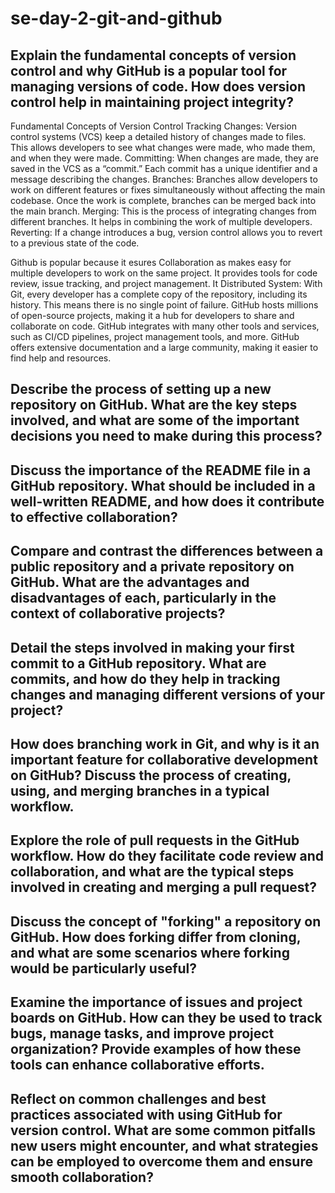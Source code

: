 # se-day-2-git-and-github
## Explain the fundamental concepts of version control and why GitHub is a popular tool for managing versions of code. How does version control help in maintaining project integrity?
Fundamental Concepts of Version Control
Tracking Changes: Version control systems (VCS) keep a detailed history of changes made to files. This allows developers to see what changes were made, who made them, and when they were made.
Committing: When changes are made, they are saved in the VCS as a “commit.” Each commit has a unique identifier and a message describing the changes.
Branches: Branches allow developers to work on different features or fixes simultaneously without affecting the main codebase. Once the work is complete, branches can be merged back into the main branch.
Merging: This is the process of integrating changes from different branches. It helps in combining the work of multiple developers.
Reverting: If a change introduces a bug, version control allows you to revert to a previous state of the code.

Github is popular because it esures Collaboration as makes easy for multiple developers to work on the same project. It provides tools for code review, issue tracking, and project management. It Distributed System: With Git, every developer has a complete copy of the repository, including its history. This means there is no single point of failure. GitHub hosts millions of open-source projects, making it a hub for developers to share and collaborate on code. GitHub integrates with many other tools and services, such as CI/CD pipelines, project management tools, and more. GitHub offers extensive documentation and a large community, making it easier to find help and resources.

## Describe the process of setting up a new repository on GitHub. What are the key steps involved, and what are some of the important decisions you need to make during this process?


## Discuss the importance of the README file in a GitHub repository. What should be included in a well-written README, and how does it contribute to effective collaboration?

## Compare and contrast the differences between a public repository and a private repository on GitHub. What are the advantages and disadvantages of each, particularly in the context of collaborative projects?

## Detail the steps involved in making your first commit to a GitHub repository. What are commits, and how do they help in tracking changes and managing different versions of your project?

## How does branching work in Git, and why is it an important feature for collaborative development on GitHub? Discuss the process of creating, using, and merging branches in a typical workflow.

## Explore the role of pull requests in the GitHub workflow. How do they facilitate code review and collaboration, and what are the typical steps involved in creating and merging a pull request?

## Discuss the concept of "forking" a repository on GitHub. How does forking differ from cloning, and what are some scenarios where forking would be particularly useful?

## Examine the importance of issues and project boards on GitHub. How can they be used to track bugs, manage tasks, and improve project organization? Provide examples of how these tools can enhance collaborative efforts.

## Reflect on common challenges and best practices associated with using GitHub for version control. What are some common pitfalls new users might encounter, and what strategies can be employed to overcome them and ensure smooth collaboration?
